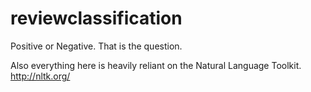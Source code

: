 reviewclassification
====================

Positive or Negative. That is the question.

Also everything here is heavily reliant on the Natural Language Toolkit. http://nltk.org/
